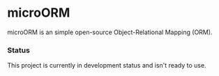 # microORM
microORM is an simple open-source Object-Relational Mapping (ORM).

### Status
This project is currently in development status and isn't ready to use.